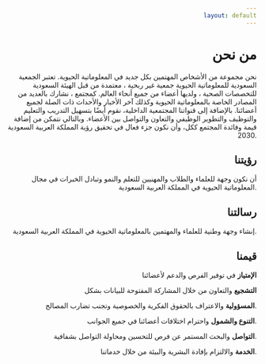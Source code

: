 ```yaml
---
layout: default
---
```


<style>body {text-align: right}</style>
<link href="https://fonts.googleapis.com/css?family=Tajawal&display=swap" rel="stylesheet"></link>

# من نحن

نحن مجموعة من الأشخاص المهتمين  بكل جديد  في المعلوماتية الحيوية. تعتبر الجمعية السعودية للمعلوماتية الحيوية جمعية غير ربحية ، معتمدة من قبل الهيئة السعودية للتخصصات الصحية ، ولديها أعضاء من جميع أنحاء العالم. كمجتمع ، نشارك بالعديد من المصادر الخاصة بالمعلوماتية الحيوية وكذلك  آخر الأخبار والأحداث ذات الصلة لجميع أعضائنا. بالإضافة إلى قنواتنا المجتمعية الداخلية، نقوم أيضًا بتسهيل التدريب والتعليم والتوظيف والتطوير الوظيفي والتعاون والتواصل  بين الأعضاء. وبالتالي نتمكن من إضافة قيمة وفائدة المجتمع ككل، وأن نكون جزء فعال في تحقيق رؤية المملكة العربية السعودية 2030. 

## رؤيتنا
أن نكون وجهة للعلماء والطلاب والمهنيين للتعلم والنمو وتبادل الخبرات في مجال المعلوماتية الحيوية في المملكة العربية السعودية. 

## رسالتنا
إنشاء وجهة وطنية للعلماء والمهتمين  بالمعلوماتية الحيوية في المملكة العربية السعودية.

## قيمنا
**الإمتياز** في توفير الفرص والدعم لأعضائنا

**التشجيع** والتعاون من خلال المشاركة المفتوحة للبيانات بشكل

**المسؤولية** والاعتراف بالحقوق الفكرية والخصوصية وتجنب تضارب المصالح.

**التنوع والشمول** واحترام اختلافات أعضائنا في جميع الجوانب. 

**التواصل** والبحث المستمر عن فرص للتحسين ومحاولة التواصل بشفافية. 

**الخدمة** والالتزام بإفادة البشرية والبيئة من خلال خدماتنا. 
